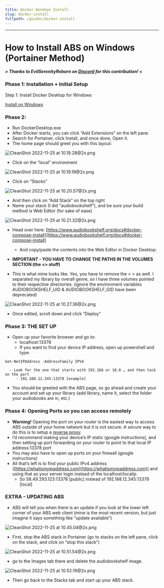 ```yaml
---
title: Docker Windows Install
slug: docker-install
fullpath: /guides/docker-install
---
```


---
# How to Install ABS on Windows (Portainer Method)

***> Thanks to EvilSerenityReborn on [Discord](https://discord.gg/pJsjuNCKRq) for this contribution! <***

### Phase 1: Installation + Initial Setup

Step 1: Install Docker Desktop for Windows

[Install on Windows](https://docs.docker.com/desktop/install/windows-install/)

### Phase 2:

- Run DockerDesktop.exe
- After Docker starts, you can click “Add Extensions” on the left pane.
- Search for Portainer, click Install, and once done, Open it.
- The home page should greet you with this layout:

![CleanShot 2022-11-25 at 10.19.28@2x.png](https://res.craft.do/user/full/3a1b5407-b9cd-48af-cdad-ec9428114606/doc/2A225C74-06FE-4939-A43F-5263244D1570/F7C9C9C1-15FD-4674-BB3B-68C2D3A8D646_2/yjPL85ZzRdtml9QcV7cx9yXntm87UCpZ9SutDoIQnpkz/CleanShot%202022-11-25%20at%2010.19.282x.png)

- Click on the “local” environment

![CleanShot 2022-11-25 at 10.19.19@2x.png](https://res.craft.do/user/full/3a1b5407-b9cd-48af-cdad-ec9428114606/doc/2A225C74-06FE-4939-A43F-5263244D1570/67E2035F-73F5-4FF2-8847-F523C89BB98C_2/b3cKDIvT6oUaCBIFSRVJ794yXd0OZTkowLZ8tBFxVboz/CleanShot%202022-11-25%20at%2010.19.192x.png)

- Click on “Stacks”

![CleanShot 2022-11-25 at 10.20.57@2x.png](https://res.craft.do/user/full/3a1b5407-b9cd-48af-cdad-ec9428114606/doc/2A225C74-06FE-4939-A43F-5263244D1570/13A37359-EC02-4151-8D12-DE34C58F1307_2/e2vxHDp1Z7P7fFSyj2Fbc1OUhjaAbrKZhVT6rgr3Ds8z/CleanShot%202022-11-25%20at%2010.20.572x.png)

- And then click on “Add Stack” on the top right
- Name your stack (I did “audiobookshelf”), and be sure your build method is Web Editor (for sake of ease)

![CleanShot 2022-11-25 at 10.21.32@2x.png](https://res.craft.do/user/full/3a1b5407-b9cd-48af-cdad-ec9428114606/doc/2A225C74-06FE-4939-A43F-5263244D1570/14D1CEB7-CFE3-427B-9358-FE9E9C34B5DA_2/IuogT9goDft4qIUrm2RZLUlmMKyf2Dx5yllH93SDLKQz/CleanShot%202022-11-25%20at%2010.21.322x.png)

- Head over here: [https://www.audiobookshelf.org/docs#docker-compose-install](https://www.audiobookshelf.org/docs#docker-compose-install)
   - And copy/paste the contents into the Web Editor in Docker Desktop:

- **IMPORTANT - YOU HAVE TO CHANGE THE PATHS IN THE VOLUMES SECTION (the <> stuff)**
- This is what mine looks like. Yes, you have to remove the < > as well. I separated my library by overall genre, so I have three volumes pointed to their respective directories. (ignore the environment variables AUDIOBOOKSHELF_UID & AUDIOBOOKSHELF_GID have been deprecated)

![CleanShot 2022-11-25 at 10.27.36@2x.png](https://res.craft.do/user/full/3a1b5407-b9cd-48af-cdad-ec9428114606/doc/2A225C74-06FE-4939-A43F-5263244D1570/515941D5-DDBF-4FFC-B4C7-EA53464F8782_2/uwHnhrYPyB7W9AtMJKMGxLmW960DYhP4Lb8R4rttTx4z/CleanShot%202022-11-25%20at%2010.27.362x.png)

- Once edited, scroll down and click “Deploy”

### Phase 3: THE SET UP

- Open up your favorite browser and go to:
   - localhost:13378
   - If you want to find your device IP address, open up powershell and type:
```other
Get-NetIPAddress -AddressFamily IPV4
```

      - Look for the one that starts with 192.168 or 10.0 … and then tack on the port
         - 192.168.12.345:13378 [example]
- You should be greeted with the ABS page, so go ahead and create your account and set up your library (add library, name it, select the folder your audiobooks are in, etc.)

### Phase 4: Opening Ports so you can access remotely

- **Warning!** Opening the port on your router is the easiest way to access ABS outside of your home network but it is not secure. A secure way to do this is to setup a [reverse proxy](https://en.wikipedia.org/wiki/Reverse_proxy).
- I’d recommend making your device’s IP static (google instructions), and then setting up port forwarding on your router to point to that local IP address:13378 port
- You may also have to open up ports on your firewall (google instructions)
- All that’s left is to find your public IPv4 address ([https://whatismyipaddress.com](https://whatismyipaddress.com)) and using that as your server login instead of the localhost/localip.
   - So 58.49.293.123:13378 [public] instead of 192.168.12.345:13378 [local]

### EXTRA - UPDATING ABS

- ABS will tell you when there is an update if you look at the lower left corner of your ABS web client (mine is the most recent version, but just imagine it says something like “update available”)

![CleanShot 2022-11-25 at 10.45.04@2x.png](https://res.craft.do/user/full/3a1b5407-b9cd-48af-cdad-ec9428114606/doc/2A225C74-06FE-4939-A43F-5263244D1570/9CAA72F9-B1AB-4EE2-A084-B532DFA5B0F1_2/vc2yDo7dhSmOrr8LNb9hFrNumlwGyCTXxVit0b4yc6oz/CleanShot%202022-11-25%20at%2010.45.042x.png)

- First, stop the ABS stack in Portainer (go to stacks on the left pane, click on the stack, and click on “stop this stack”)

![CleanShot 2022-11-25 at 10.51.54@2x.png](https://res.craft.do/user/full/3a1b5407-b9cd-48af-cdad-ec9428114606/doc/2A225C74-06FE-4939-A43F-5263244D1570/D0F86D43-5E72-49F5-8187-BCFFFE353FE3_2/8exW8AEmzCXl0ZVm8TJKOkt1JksCTYMnUuHYvV9abBIz/CleanShot%202022-11-25%20at%2010.51.542x.png)

- go to the Images tab there and delete the audiobookshelf image.

![CleanShot 2022-11-25 at 10.52.19@2x.png](https://res.craft.do/user/full/3a1b5407-b9cd-48af-cdad-ec9428114606/doc/2A225C74-06FE-4939-A43F-5263244D1570/BB9D9FE3-4603-437A-9E78-55A849EF3B78_2/uvPyZvANlYmnV4Khdx2UTiJeEmCpFhxGij6brNncImcz/CleanShot%202022-11-25%20at%2010.52.192x.png)

- Then go back to the Stacks tab and start up your ABS stack.